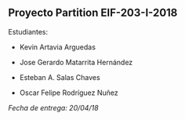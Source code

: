 ## Proyecto Partition EIF-203-I-2018

 Estudiantes:

 - Kevin Artavia Arguedas
   
   
 - Jose Gerardo Matarrita Hernández

   
    

 - Esteban A. Salas Chaves

   
   

 - Oscar Felipe Rodríguez Nuñez

*Fecha de entrega: 20/04/18*

